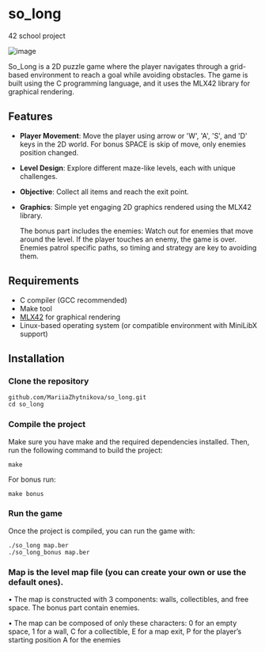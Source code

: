 # so_long
42 school project

![image](https://github.com/user-attachments/assets/4ce77390-1cca-4d66-807f-33a6d5faaf34)

So_Long is a 2D puzzle game where the player navigates through a grid-based environment to reach a goal while avoiding obstacles. The game is built using the C programming language, and it uses the MLX42 library for graphical rendering.

## Features

- **Player Movement**: Move the player using arrow or 'W', 'A', 'S', and 'D' keys in the 2D world. For bonus SPACE is skip of move, only enemies position changed.
- **Level Design**: Explore different maze-like levels, each with unique challenges.
- **Objective**: Collect all items and reach the exit point.
- **Graphics**: Simple yet engaging 2D graphics rendered using the MLX42 library.

  The bonus part includes the enemies: Watch out for enemies that move around the level. If the player touches an enemy, the game is over. Enemies patrol specific paths, so timing and strategy are key to avoiding them.

## Requirements

- C compiler (GCC recommended)
- Make tool
- [MLX42](https://github.com/codam-coding-college/MLX42) for graphical rendering
- Linux-based operating system (or compatible environment with MiniLibX support)

## Installation

### Clone the repository

    github.com/MariiaZhytnikova/so_long.git
    cd so_long

### Compile the project

Make sure you have make and the required dependencies installed. Then, run the following command to build the project:

    make

For bonus run:

    make bonus

### Run the game

Once the project is compiled, you can run the game with:

    ./so_long map.ber
    ./so_long_bonus map.ber

### Map is the level map file (you can create your own or use the default ones).

• The map is constructed with 3 components: walls, collectibles, and free space.
  The bonus part contain enemies.
  
• The map can be composed of only these characters:
    0 for an empty space,
    1 for a wall,
    C for a collectible,
    E for a map exit,
    P for the player’s starting position
    A for the enemies

